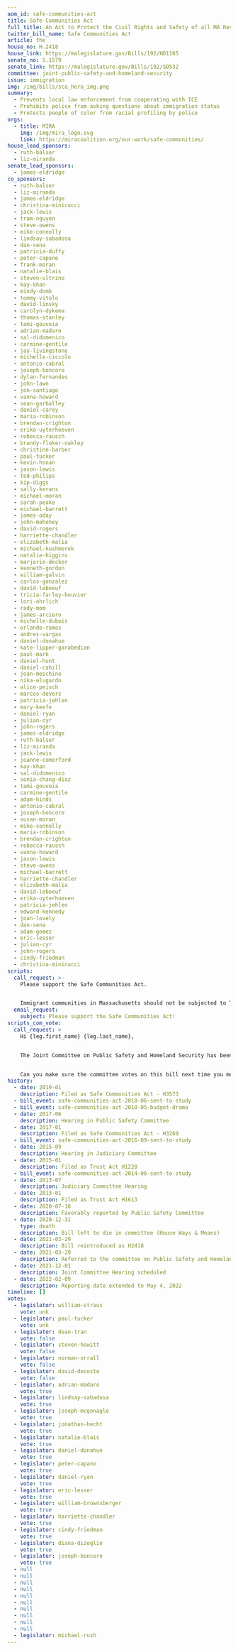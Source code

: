 ```yaml
---
aom_id: safe-communities-act
title: Safe Communities Act
full_title: An Act to Protect the Civil Rights and Safety of all MA Residents
twitter_bill_name: Safe Communities Act
article: the
house_no: H.2418
house_link: https://malegislature.gov/Bills/192/HD1165
senate_no: S.1579
senate_link: https://malegislature.gov/Bills/192/SD532
committee: joint-public-safety-and-homeland-security
issue: immigration
img: /img/bills/sca_hero_img.png
summary:
  - Prevents local law enforcement from cooperating with ICE
  - Prohibits police from asking questions about immigration status
  - Protects people of color from racial profiling by police
orgs:
  - title: MIRA
    img: /img/mira_logo.svg
    link: https://miracoalition.org/our-work/safe-communities/
house_lead_sponsors:
  - ruth-balser
  - liz-miranda
senate_lead_sponsors:
  - james-eldridge
co_sponsors:
  - ruth-balser
  - liz-miranda
  - james-eldridge
  - christina-minicucci
  - jack-lewis
  - tram-nguyen
  - steve-owens
  - mike-connolly
  - lindsay-sabadosa
  - dan-sena
  - patricia-duffy
  - peter-capano
  - frank-moran
  - natalie-blais
  - steven-ultrino
  - kay-khan
  - mindy-domb
  - tommy-vitolo
  - david-linsky
  - carolyn-dykema
  - thomas-stanley
  - tami-gouveia
  - adrian-madaro
  - sal-didomenico
  - carmine-gentile
  - jay-livingstone
  - michelle-ciccolo
  - antonio-cabral
  - joseph-boncore
  - dylan-fernandes
  - john-lawn
  - jon-santiago
  - vanna-howard
  - sean-garballey
  - daniel-carey
  - maria-robinson
  - brendan-crighton
  - erika-uyterhoeven
  - rebecca-rausch
  - brandy-fluker-oakley
  - christine-barber
  - paul-tucker
  - kevin-honan
  - jason-lewis
  - ted-philips
  - kip-diggs
  - sally-kerans
  - michael-moran
  - sarah-peake
  - michael-barrett
  - james-oday
  - john-mahoney
  - david-rogers
  - harriette-chandler
  - elizabeth-malia
  - michael-kushmerek
  - natalie-higgins
  - marjorie-decker
  - kenneth-gordon
  - william-galvin
  - carlos-gonzalez
  - david-leboeuf
  - tricia-farley-bouvier
  - lori-ehrlich
  - rady-mom
  - james-arciero
  - michelle-dubois
  - orlando-ramos
  - andres-vargas
  - daniel-donahue
  - kate-lipper-garabedian
  - paul-mark
  - daniel-hunt
  - daniel-cahill
  - joan-meschino
  - nika-elugardo
  - alice-peisch
  - marcos-devers
  - patricia-jehlen
  - mary-keefe
  - daniel-ryan
  - julian-cyr
  - john-rogers
  - james-eldridge
  - ruth-balser
  - liz-miranda
  - jack-lewis
  - joanne-comerford
  - kay-khan
  - sal-didomenico
  - sonia-chang-diaz
  - tami-gouveia
  - carmine-gentile
  - adam-hinds
  - antonio-cabral
  - joseph-boncore
  - susan-moran
  - mike-connolly
  - maria-robinson
  - brendan-crighton
  - rebecca-rausch
  - vanna-howard
  - jason-lewis
  - steve-owens
  - michael-barrett
  - harriette-chandler
  - elizabeth-malia
  - david-leboeuf
  - erika-uyterhoeven
  - patricia-jehlen
  - edward-kennedy
  - joan-lovely
  - dan-sena
  - adam-gomez
  - eric-lesser
  - julian-cyr
  - john-rogers
  - cindy-friedman
  - christina-minicucci
scripts:
  call_request: >-
    Please support the Safe Communities Act.


    Immigrant communities in Massachusetts should not be subjected to Trump's racist policies.
  email_request:
    subject: Please support the Safe Communities Act!
scripts_com_vote:
  call_request: >
    Hi {leg.first_name} {leg.last_name},


    The Joint Committee on Public Safety and Homeland Security has been studying the Safe Communities Act since last year, we need action now!


    Can you make sure the committee votes on this bill next time you meet?
history:
  - date: 2019-01
    description: Filed as Safe Communities Act - H3573
  - bill_event: safe-communities-act-2018-06-sent-to-study
  - bill_event: safe-communities-act-2018-05-budget-drama
  - date: 2017-06
    description: Hearing in Public Safety Committee
  - date: 2017-01
    description: Filed as Safe Communities Act - H3269
  - bill_event: safe-communities-act-2016-09-sent-to-study
  - date: 2015-09
    description: Hearing in Judiciary Committee
  - date: 2015-01
    description: Filed as Trust Act H1228
  - bill_event: safe-communities-act-2014-06-sent-to-study
  - date: 2013-07
    description: Judiciary Committee Hearing
  - date: 2013-01
    description: Filed as Trust Act H1613
  - date: 2020-07-16
    description: Favorably reported by Public Safety Committee
  - date: 2020-12-31
    type: death
    description: Bill left to die in committee (House Ways & Means)
  - date: 2021-03-29
    description: Bill reintroduced as H2418
  - date: 2021-03-29
    description: Referred to the committee on Public Safety and Homeland Security
  - date: 2021-12-01
    description: Joint Committee Hearing scheduled
  - date: 2022-02-09
    description: Reporting date extended to May 4, 2022
timeline: []
votes:
  - legislator: william-straus
    vote: unk
  - legislator: paul-tucker
    vote: unk
  - legislator: dean-tran
    vote: false
  - legislator: steven-howitt
    vote: false
  - legislator: norman-orrall
    vote: false
  - legislator: david-decoste
    vote: false
  - legislator: adrian-madaro
    vote: true
  - legislator: lindsay-sabadosa
    vote: true
  - legislator: joseph-mcgonagle
    vote: true
  - legislator: jonathan-hecht
    vote: true
  - legislator: natalie-blais
    vote: true
  - legislator: daniel-donahue
    vote: true
  - legislator: peter-capano
    vote: true
  - legislator: daniel-ryan
    vote: true
  - legislator: eric-lesser
    vote: true
  - legislator: william-brownsberger
    vote: true
  - legislator: harriette-chandler
    vote: true
  - legislator: cindy-friedman
    vote: true
  - legislator: diana-dizoglio
    vote: true
  - legislator: joseph-boncore
    vote: true
  - null
  - null
  - null
  - null
  - null
  - null
  - null
  - null
  - null
  - null
  - legislator: michael-rush
---
```

